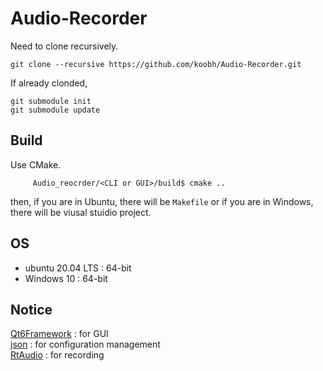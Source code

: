 # Audio-Recorder    
  
Need to clone recursively.  
```
git clone --recursive https://github.com/koobh/Audio-Recorder.git
```
If already clonded,  
```
git submodule init  
git submodule update
```  
  
## Build  
Use CMake.  

```
	 Audio_reocrder/<CLI or GUI>/build$ cmake ..  
```   
then, if you are in Ubuntu, there will be ```Makefile``` or if you are in Windows, there will be viusal stuidio project.   
  
## OS    
+ ubuntu 20.04 LTS : 64-bit   
+ Windows 10 : 64-bit  

## Notice   
[Qt6Framework](https://www.qt.io/) : for GUI  
[json](https://github.com/nlohmann/json) : for configuration management  
[RtAudio](https://www.music.mcgill.ca/~gary/rtaudio/) : for recording   
